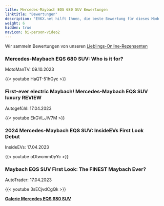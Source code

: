 ```yaml
---
title: Mercedes-Maybach EQS 680 SUV Bewertungen
linktitle: "Bewertungen"
description: "EVKX.net hilft Ihnen, die beste Bewertung für dieses Modell zu finden."
weight: 6
hidden: true
navicon: bi-person-video2
---
```

Wir sammeln Bewertungen von unseren [Lieblings-Online-Rezensenten](../../../../../guides/evreviewers/)

<div class="container text-center shadow p-2 pe-4 mb-5 bg-body-tertiary rounded border">
<h3>Mercedes-Maybach EQS 680 SUV: Who is it for?</h3>
<p>MotoManTV: 09.10.2023</p>

{{< youtube HaQT-51hGyc >}}

</div>
<div class="container text-center shadow p-2 pe-4 mb-5 bg-body-tertiary rounded border">
<h3>First-ever electric Maybach! Mercedes-Maybach EQS SUV luxury REVIEW</h3>
<p>Autogefûhl: 17.04.2023</p>

{{< youtube EkGVi_JiV7M >}}

</div>
<div class="container text-center shadow p-2 pe-4 mb-5 bg-body-tertiary rounded border">
<h3>2024 Mercedes-Maybach EQS SUV: InsideEVs First Look Debut</h3>
<p>InsideEVs: 17.04.2023</p>

{{< youtube oDtwomm0yYc >}}

</div>
<div class="container text-center shadow p-2 pe-4 mb-5 bg-body-tertiary rounded border">
<h3>Maybach EQS SUV First Look: The FINEST Maybach Ever?</h3>
<p>AutoTrader: 17.04.2023</p>

{{< youtube 3sECjvdCgQk >}}

</div>
<div class="mt-3 mb-3">
<a href="../gallery/" class="text-decoration-none text-black">
<strong><i class="bi-arrow-left"></i>Galerie  </strong>
</a>
<a href="../" class="text-decoration-none text-black float-end">
<strong>Mercedes EQS 680 SUV <i class="bi-arrow-right"></i></strong>
</a>
</div>
